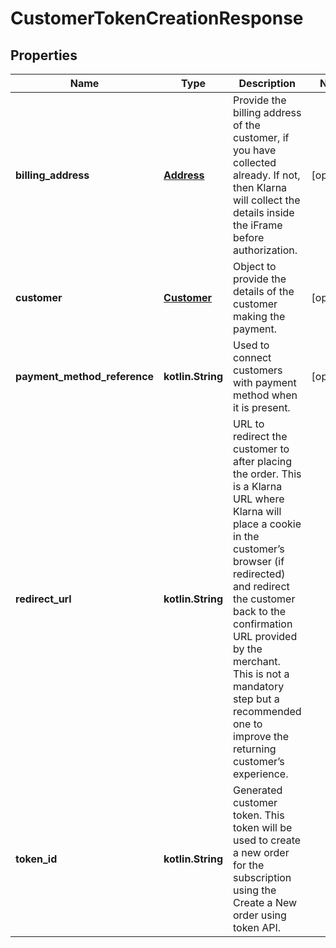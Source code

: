 
# CustomerTokenCreationResponse

## Properties
Name | Type | Description | Notes
------------ | ------------- | ------------- | -------------
**billing_address** | [**Address**](Address.md) | Provide the billing address of the customer, if you have collected already. If not, then Klarna will collect the details inside the iFrame before authorization. |  [optional]
**customer** | [**Customer**](Customer.md) | Object to provide the details of the customer making the payment. |  [optional]
**payment_method_reference** | **kotlin.String** | Used to connect customers with payment method when it is present. |  [optional]
**redirect_url** | **kotlin.String** | URL to redirect the customer to after placing the order. This is a Klarna URL where Klarna will place a cookie in the customer’s browser (if redirected) and redirect the customer back to the confirmation URL provided by the merchant. This is not a mandatory step but a recommended one to improve the returning customer’s experience. | 
**token_id** | **kotlin.String** | Generated customer token. This token will be used to create a new order for the subscription using the Create a New order using token API. | 



